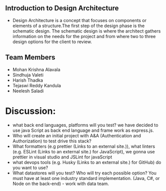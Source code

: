 ## Introduction to Design Architecture

- Design Architecture is a concept that focuses on components or elements of a structure.The first step of the design phase is the schematic design. The schematic design is where the architect gathers information on the needs for the project and from where two to three design options for the client to review.

## Team Members
- Mohan Krishna Alavala
- Sindhuja Valeti
- Harish Thadka
- Tejaswi Reddy Kandula
- Neelesh Saladi


# Discussion:

- what back end languages, platforms will you test? 
  we have decided to use java Script as back end language and frame work as express.js.
- Who will create an initial project with A&A (Authentication and Authorization) to test drive this stack? 
- What formatters (e.g prettier (Links to an external site.)), what linters (e.g. ESLint (Links to an external site.) for JavaScript), 
we gonna use prettier in visual studio and JSLint for javaScript
- what devops tools (e.g. Husky (Links to an external site.) for GitHub) do you want to use? 
- What datastores will you test? Who will try each possible option?   You must have at least one industry standard implementation. (Java, C#, or Node on the back-end) - work with data team.
